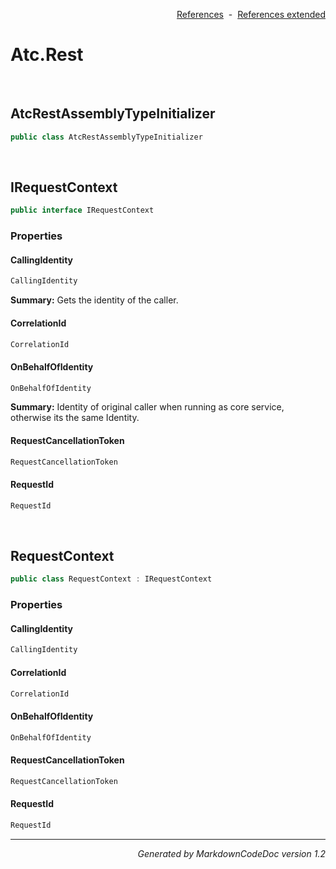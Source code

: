 <div style='text-align: right'>

[References](Index.md)&nbsp;&nbsp;-&nbsp;&nbsp;[References extended](IndexExtended.md)
</div>

# Atc.Rest

<br />


## AtcRestAssemblyTypeInitializer

```csharp
public class AtcRestAssemblyTypeInitializer
```


<br />


## IRequestContext

```csharp
public interface IRequestContext
```

### Properties


#### CallingIdentity

```csharp
CallingIdentity
```
<p><b>Summary:</b> Gets the identity of the caller.</p>

#### CorrelationId

```csharp
CorrelationId
```
#### OnBehalfOfIdentity

```csharp
OnBehalfOfIdentity
```
<p><b>Summary:</b> Identity of original caller when running as core service, otherwise its the same Identity.</p>

#### RequestCancellationToken

```csharp
RequestCancellationToken
```
#### RequestId

```csharp
RequestId
```

<br />


## RequestContext

```csharp
public class RequestContext : IRequestContext
```

### Properties


#### CallingIdentity

```csharp
CallingIdentity
```
#### CorrelationId

```csharp
CorrelationId
```
#### OnBehalfOfIdentity

```csharp
OnBehalfOfIdentity
```
#### RequestCancellationToken

```csharp
RequestCancellationToken
```
#### RequestId

```csharp
RequestId
```
<hr /><div style='text-align: right'><i>Generated by MarkdownCodeDoc version 1.2</i></div>
